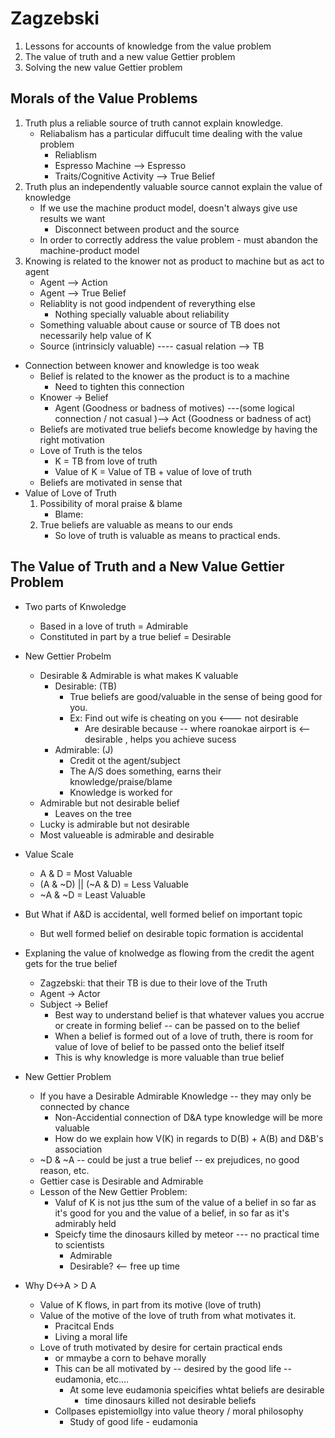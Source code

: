 Zagzebski
=========
1. Lessons for accounts of knowledge from the value problem
2. The value of truth and a new value Gettier problem
3. Solving the new value Gettier problem


Morals of the Value Problems
----------------------------
1. Truth plus a reliable source of truth cannot explain knowledge.
    - Reliabalism has a particular diffucult time dealing with the value problem
        * Reliablism
        * Espresso Machine --> Espresso
        * Traits/Cognitive Activity --> True Belief
2. Truth plus an independently valuable source cannot explain the value of knowledge
    - If we use the machine product model, doesn't always give use results we want
        * Disconnect between product and the source
    - In order to correctly address the value problem - must abandon the machine-product model
3. Knowing is related to the knower not as product to machine but as act to agent
    - Agent --> Action
    - Agent --> True Belief
    - Reliablity is not good indpendent of reverything else
        * Nothing specially valuable about reliability
    - Something valuable about cause or source of TB does not necessarily help value of K
    - Source (intrinsicly valuable) ---- casual relation --> TB

- Connection between knower and knowledge is too weak
    * Belief is related to the knower as the product is to a machine
        - Need to tighten this connection
    * Knower -> Belief
        - Agent (Goodness or badness of motives) ---(some logical connection / not casual )--> Act (Goodness or badness of act)
    * Beliefs are motivated true beliefs become knowledge by having the right motivation
    * Love of Truth is the telos
        - K = TB from love of truth
        - Value of K = Value of TB + value of love of truth
    * Beliefs are motivated in sense that 
- Value of Love of Truth
    1. Possibility of moral praise & blame
        - Blame: 
    2. True beliefs are valuable as means to our ends
        - So love of truth is valuable as means to practical ends.

The Value of Truth and a New Value Gettier Problem
---------------------------------------------------
- Two parts of Knwoledge
    * Based in a love of truth = Admirable
    * Constituted in part by a true belief = Desirable
- New Gettier Probelm
    * Desirable & Admirable is what makes K valuable
        - Desirable:  (TB)
            * True beliefs are good/valuable in the sense of being good for you.
            * Ex: Find out wife is cheating on you <--- not desirable
                - Are desirable because -- where roanokae airport is <-- desirable , helps you achieve sucess
        - Admirable:  (J)
            * Credit ot the agent/subject
            * The A/S does something, earns their knowledge/praise/blame
            * Knowledge is worked for
    * Admirable but not desirable belief
        - Leaves on the tree
    * Lucky is admirable but not desirable
    * Most valueable is admirable and desirable
- Value Scale
    * A & D = Most Valuable
    * (A & ~D) || (~A & D) = Less Valuable
    * ~A & ~D = Least Valuable
- But What if A&D is accidental, well formed belief on important topic
    * But well formed belief on desirable topic formation is accidental

- Explaning the value of knolwedge as flowing from the credit the agent gets for the true belief
    * Zagzebski: that their TB is due to their love of the Truth
    * Agent -> Actor
    * Subject -> Belief
        - Best way to understand belief is that whatever values you accrue or create in forming belief -- can be passed on to the belief
        - When a belief is formed out of a love of truth, there is room for value of love of belief to be passed onto the belief itself
        - This is why knowledge is more valuable than true belief

- New Gettier Problem
    * If you have a Desirable Admirable Knowledge -- they may only be connected by chance
        - Non-Accidential connection of D&A type knowledge will be more valuable
        - How do we explain how V(K) in regards to D(B) + A(B) and D&B's association
    * ~D & ~A -- could be just a true belief -- ex prejudices, no good reason, etc.
    * Gettier case is Desirable and Admirable
    * Lesson of the New Gettier Problem:
        - Valuf of K is not jus tthe sum of the value of a belief in so far as it's good for you and the value of a belief, in so far as it's admirably held
        - Speicfy time the dinosaurs killed by meteor --- no practical time to scientists
            * Admirable
            * Desirable? <-- free up time
- Why D<->A > D A
    * Value of K flows, in part from its motive (love of truth)
    * Value of the motive of the love of truth from what  motivates it.
        - Pracitcal Ends
        - Living a moral life
    * Love of truth motivated by desire for certain practical ends
        - or mmaybe a corn to behave morally
        - This can be all motivated by -- desired by the good life -- eudamonia, etc....
            * At some leve eudamonia speicifies whtat beliefs are desirable
                - time dinosaurs killed not desirable beliefs
        - Collpases epistemiollgy into value theory / moral philosophy
            * Study of good life - eudamonia
